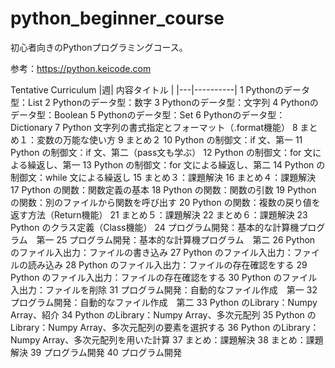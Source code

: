 # python_beginner_course
初心者向きのPythonプログラミングコース。

参考：https://python.keicode.com 

Tentative Curriculum
|週| 内容タイトル | 
|---|----------|
1	Pythonのデータ型：List
2	Pythonのデータ型：数字
3	Pythonのデータ型：文字列
4	Pythonのデータ型：Boolean
5	Pythonのデータ型：Set
6	Pythonのデータ型：Dictionary
7	Python 文字列の書式指定とフォーマット（.format機能）
8	まとめ１：変数の万能な使い方
9	まとめ２
10	Python の制御文：if 文、第一
11	Python の制御文：if 文、第二（pass文も学ぶ）
12	Python の制御文：for 文による繰返し、第一
13	Python の制御文：for 文による繰返し、第二
14	Python の制御文：while 文による繰返し
15	まとめ３：課題解決
16	まとめ４：課題解決
17	Python の関数：関数定義の基本
18	Python の関数：関数の引数
19	Python の関数：別のファイルから関数を呼び出す
20	Python の関数：複数の戻り値を返す方法（Return機能）
21	まとめ５：課題解決
22	まとめ６：課題解決
23	Python のクラス定義（Class機能）
24	プログラム開発：基本的な計算機プログラム　第一
25	プログラム開発：基本的な計算機プログラム　第二
26	Python のファイル入出力：ファイルの書き込み
27	Python のファイル入出力：ファイルの読み込み
28	Python のファイル入出力：ファイルの存在確認をする
29	Python のファイル入出力：ファイルの存在確認をする
30	Python のファイル入出力：ファイルを削除
31	プログラム開発：自動的なファイル作成　第一
32	プログラム開発：自動的なファイル作成　第二
33	Python のLibrary：Numpy Array、紹介
34	Python のLibrary：Numpy Array、多次元配列
35	Python のLibrary：Numpy Array、多次元配列の要素を選択する
36	Python のLibrary：Numpy Array、多次元配列を用いた計算
37	まとめ：課題解決
38	まとめ：課題解決
39	プログラム開発
40	プログラム開発
